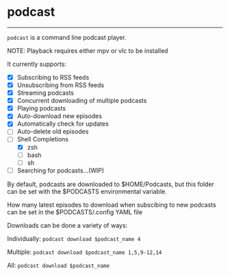  # podcast
 ---
 `podcast` is a command line podcast player.
 
 NOTE: Playback requires either mpv or vlc to be installed
 
 It currently supports:
- [x] Subscribing to RSS feeds
- [x] Unsubscribing from RSS feeds
- [x] Streaming podcasts
- [x] Concurrent downloading of multiple podcasts 
- [x] Playing podcasts
- [x] Auto-download new episodes
- [x] Automatically check for updates
- [ ] Auto-delete old episodes
- [ ] Shell Completions
    - [x] zsh
    - [ ] bash
    - [ ] sh
- [ ] Searching for podcasts...(WIP)

By default, podcasts are downloaded to $HOME/Podcasts, but this folder can be set with the $PODCASTS environmental variable.

How many latest episodes to download when subscibing to new podcasts can be set in the $PODCASTS/.config YAML file

Downloads can be done a variety of ways:

Individually: `podcast download $podcast_name 4`

Multiple: `podcast download $podcast_name 1,5,9-12,14`

All: `podcast download $podcast_name`
